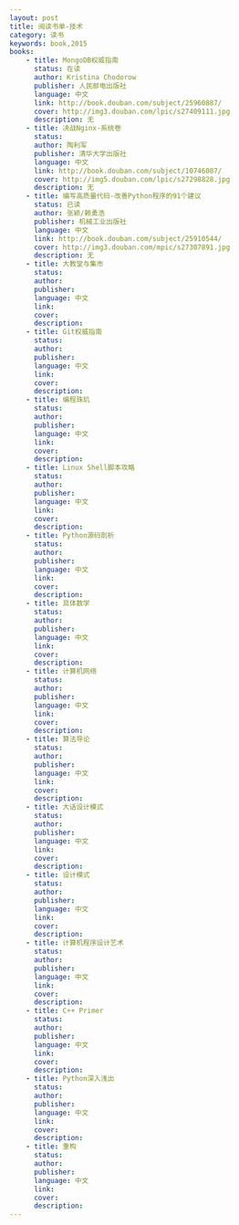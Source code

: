 ```yaml
---
layout: post
title: 阅读书单-技术
category: 读书
keywords: book,2015
books:
    - title: MongoDB权威指南
      status: 在读
      author: Kristina Chodorow
      publisher: 人民邮电出版社
      language: 中文
      link: http://book.douban.com/subject/25960887/
      cover: http://img3.douban.com/lpic/s27409111.jpg
      description: 无
    - title: 决战Nginx-系统卷
      status:
      author: 陶利军 
      publisher: 清华大学出版社
      language: 中文
      link: http://book.douban.com/subject/10746087/
      cover: http://img5.douban.com/lpic/s27298828.jpg
      description: 无
    - title: 编写高质量代码-改善Python程序的91个建议
      status: 已读
      author: 张颖/赖勇浩 
      publisher: 机械工业出版社
      language: 中文
      link: http://book.douban.com/subject/25910544/
      cover: http://img3.douban.com/mpic/s27307891.jpg
      description: 无
    - title: 大教堂与集市
      status:
      author:
      publisher:
      language: 中文
      link:
      cover:
      description:
    - title: Git权威指南
      status:
      author:
      publisher:
      language: 中文
      link:
      cover:
      description:
    - title: 编程珠玑
      status:
      author:
      publisher:
      language: 中文
      link:
      cover:
      description:
    - title: Linux Shell脚本攻略
      status:
      author:
      publisher:
      language: 中文
      link:
      cover:
      description:
    - title: Python源码剖析
      status:
      author:
      publisher:
      language: 中文
      link:
      cover:
      description:
    - title: 具体数学
      status:
      author:
      publisher:
      language: 中文
      link:
      cover:
      description:
    - title: 计算机网络
      status:
      author:
      publisher:
      language: 中文
      link:
      cover:
      description:
    - title: 算法导论
      status:
      author:
      publisher:
      language: 中文
      link:
      cover:
      description:
    - title: 大话设计模式
      status:
      author:
      publisher:
      language: 中文
      link:
      cover:
      description:
    - title: 设计模式
      status:
      author:
      publisher:
      language: 中文
      link:
      cover:
      description:
    - title: 计算机程序设计艺术
      status:
      author:
      publisher:
      language: 中文
      link:
      cover:
      description:
    - title: C++ Primer
      status:
      author:
      publisher:
      language: 中文
      link:
      cover:
      description:
    - title: Python深入浅出
      status:
      author:
      publisher:
      language: 中文
      link:
      cover:
      description:
    - title: 重构
      status:
      author:
      publisher:
      language: 中文
      link:
      cover:
      description:
---
```

